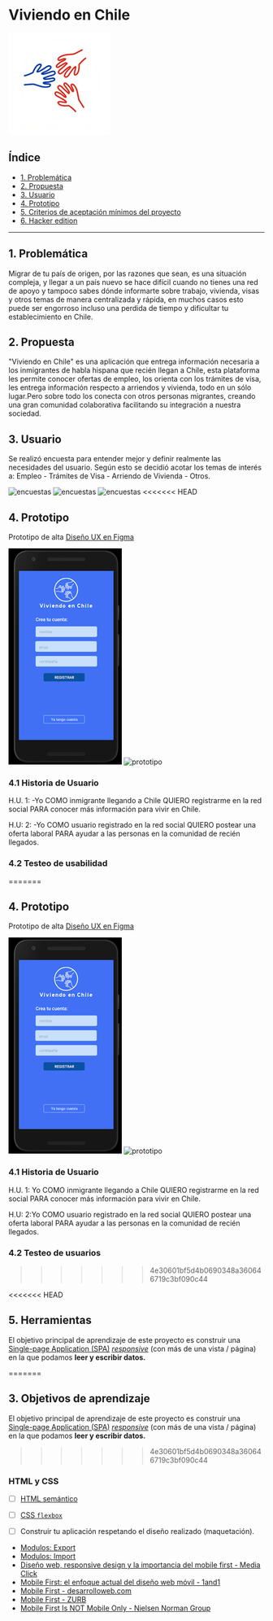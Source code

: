 # Viviendo en Chile

![logo](./src/img/Logo2.png "logo")

## Índice

* [1. Problemática](#1-problemática)
* [2. Propuesta](#2-propuesta)
* [3. Usuario](#3-usuario)
* [4. Prototipo](#4-prototipo)
* [5. Criterios de aceptación mínimos del proyecto](#5-criterios-de-aceptación-mínimos-del-proyecto)
* [6. Hacker edition](#6-hacker-edition)

***

## 1. Problemática

Migrar de tu país de origen, por las razones que sean, es una situación compleja, y llegar a un país nuevo se hace difícil cuando no tienes una red de apoyo y tampoco sabes dónde informarte sobre trabajo, vivienda, visas y otros temas de manera centralizada y rápida, en muchos casos esto puede ser engorroso incluso una perdida de tiempo y dificultar tu establecimiento en Chile.


## 2. Propuesta

"Viviendo en Chile" es una aplicación que entrega información necesaria a los inmigrantes de habla hispana que recién llegan a Chile, esta plataforma les permite conocer ofertas de empleo, los orienta con los trámites de visa, les entrega información respecto a arriendos y vivienda, todo en un sólo lugar.Pero sobre todo los conecta con otros personas migrantes, creando una gran comunidad colaborativa facilitando su integración a nuestra sociedad.


## 3. Usuario

Se realizó encuesta para entender mejor y definir realmente las necesidades del usuario. 
Según esto se decidió acotar los temas de interés a: Empleo - Trámites de Visa - Arriendo de Vivienda - Otros.

![encuestas](./src/img/Encuesta-1.png "encuestas") 
![encuestas](./src/img/Encuesta-2.png "encuestas")
![encuestas](./src/img/Encuesta-3.png "encuestas")
<<<<<<< HEAD


## 4. Prototipo

Prototipo de alta 
[Diseño UX en Figma](https://www.figma.com/proto/vtlBF9oanJkn6YRh75rKnG/RedSocial?node-id=2%3A1&scaling=scale-down)


![prototipo](./src/img/Signin.png "prototipo") 
![prototipo](./src/img/Home.png "prototipo") 



### 4.1 Historia de Usuario

H.U. 1: -Yo COMO inmigrante llegando a Chile QUIERO registrarme en la red social PARA conocer más información para vivir en Chile.

H.U: 2: -Yo COMO usuario registrado en la red social QUIERO postear una oferta laboral PARA ayudar a las personas en la comunidad de recién llegados.

### 4.2 Testeo de usabilidad

=======


## 4. Prototipo

Prototipo de alta 
[Diseño UX en Figma](https://www.figma.com/proto/vtlBF9oanJkn6YRh75rKnG/RedSocial?node-id=2%3A1&scaling=scale-down)


![prototipo](./src/img/Signin.png "prototipo") 
![prototipo](./src/img/Home.png "prototipo") 



### 4.1 Historia de Usuario

H.U. 1: Yo COMO inmigrante llegando a Chile QUIERO registrarme en la red social PARA conocer más información para vivir en Chile.

H.U: 2:Yo COMO usuario registrado en la red social QUIERO postear una oferta laboral PARA ayudar a las personas en la comunidad de recién llegados.

### 4.2 Testeo de usuarios
>>>>>>> 4e30601bf5d4b0690348a360646719c3bf090c44




<<<<<<< HEAD
## 5. Herramientas 



El objetivo principal de aprendizaje de este proyecto es construir una
[Single-page Application (SPA)](https://es.wikipedia.org/wiki/Single-page_application)
[_responsive_](https://github.com/Laboratoria/curricula-js/tree/master/topics/css/02-responsive)
 (con más de una vista / página) en la que podamos **leer y escribir datos.**

=======

## 3. Objetivos de aprendizaje

El objetivo principal de aprendizaje de este proyecto es construir una
[Single-page Application (SPA)](https://es.wikipedia.org/wiki/Single-page_application)
[_responsive_](https://github.com/Laboratoria/curricula-js/tree/master/topics/css/02-responsive)
 (con más de una vista / página) en la que podamos **leer y escribir datos.**

>>>>>>> 4e30601bf5d4b0690348a360646719c3bf090c44
### HTML y CSS

* [ ] [HTML semántico](https://developer.mozilla.org/en-US/docs/Glossary/Semantics#Semantics_in_HTML)
* [ ] [CSS `flexbox`](https://css-tricks.com/snippets/css/a-guide-to-flexbox/)
* [ ] Construir tu aplicación respetando el diseño realizado (maquetación).




* [Modulos: Export](https://developer.mozilla.org/es/docs/Web/JavaScript/Referencia/Sentencias/export)
* [Modulos: Import](https://developer.mozilla.org/es/docs/Web/JavaScript/Referencia/Sentencias/import)
* [Diseño web, responsive design y la importancia del mobile first - Media Click](https://www.mediaclick.es/blog/diseno-web-responsive-design-y-la-importancia-del-mobile-first/)
* [Mobile First: el enfoque actual del diseño web móvil - 1and1](https://www.1and1.es/digitalguide/paginas-web/diseno-web/mobile-first-la-nueva-tendencia-del-diseno-web/)
* [Mobile First - desarrolloweb.com](https://desarrolloweb.com/articulos/mobile-first-responsive.html)
* [Mobile First - ZURB](https://zurb.com/word/mobile-first)
* [Mobile First Is NOT Mobile Only - Nielsen Norman Group](https://www.nngroup.com/articles/mobile-first-not-mobile-only/)
